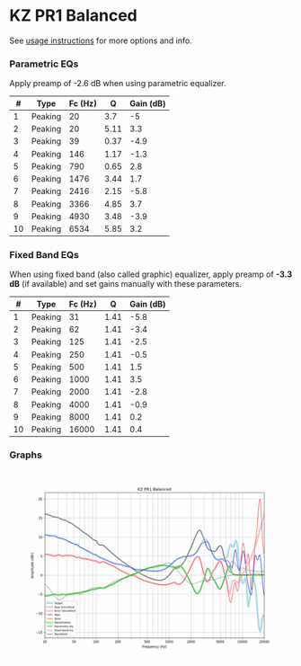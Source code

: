 # KZ PR1 Balanced
See [usage instructions](https://github.com/jaakkopasanen/AutoEq#usage) for more options and info.

### Parametric EQs
Apply preamp of -2.6 dB when using parametric equalizer.

|   # | Type    |   Fc (Hz) |    Q |   Gain (dB) |
|-----|---------|-----------|------|-------------|
|   1 | Peaking |        20 | 3.7  |        -5   |
|   2 | Peaking |        20 | 5.11 |         3.3 |
|   3 | Peaking |        39 | 0.37 |        -4.9 |
|   4 | Peaking |       146 | 1.17 |        -1.3 |
|   5 | Peaking |       790 | 0.65 |         2.8 |
|   6 | Peaking |      1476 | 3.44 |         1.7 |
|   7 | Peaking |      2416 | 2.15 |        -5.8 |
|   8 | Peaking |      3366 | 4.85 |         3.7 |
|   9 | Peaking |      4930 | 3.48 |        -3.9 |
|  10 | Peaking |      6534 | 5.85 |         3.2 |

### Fixed Band EQs
When using fixed band (also called graphic) equalizer, apply preamp of **-3.3 dB** (if available) and set gains manually with these parameters.

|   # | Type    |   Fc (Hz) |    Q |   Gain (dB) |
|-----|---------|-----------|------|-------------|
|   1 | Peaking |        31 | 1.41 |        -5.8 |
|   2 | Peaking |        62 | 1.41 |        -3.4 |
|   3 | Peaking |       125 | 1.41 |        -2.5 |
|   4 | Peaking |       250 | 1.41 |        -0.5 |
|   5 | Peaking |       500 | 1.41 |         1.5 |
|   6 | Peaking |      1000 | 1.41 |         3.5 |
|   7 | Peaking |      2000 | 1.41 |        -2.8 |
|   8 | Peaking |      4000 | 1.41 |        -0.9 |
|   9 | Peaking |      8000 | 1.41 |         0.2 |
|  10 | Peaking |     16000 | 1.41 |         0.4 |

### Graphs
![](./KZ%20PR1%20Balanced.png)

